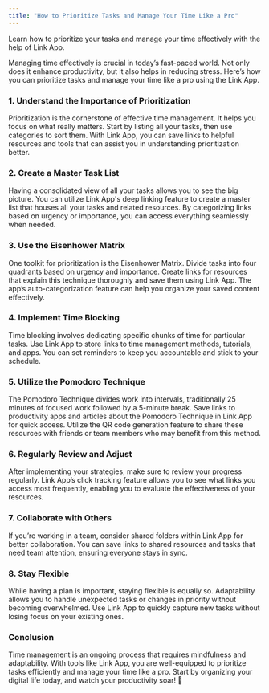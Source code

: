 ```yaml
---
title: "How to Prioritize Tasks and Manage Your Time Like a Pro"
---
```


Learn how to prioritize your tasks and manage your time effectively with the help of Link App.

Managing time effectively is crucial in today’s fast-paced world. Not only does it enhance productivity, but it also helps in reducing stress. Here’s how you can prioritize tasks and manage your time like a pro using the Link App.

### 1. Understand the Importance of Prioritization
Prioritization is the cornerstone of effective time management. It helps you focus on what really matters. Start by listing all your tasks, then use categories to sort them. With Link App, you can save links to helpful resources and tools that can assist you in understanding prioritization better.

### 2. Create a Master Task List
Having a consolidated view of all your tasks allows you to see the big picture. You can utilize Link App's deep linking feature to create a master list that houses all your tasks and related resources. By categorizing links based on urgency or importance, you can access everything seamlessly when needed.

### 3. Use the Eisenhower Matrix
One toolkit for prioritization is the Eisenhower Matrix. Divide tasks into four quadrants based on urgency and importance. Create links for resources that explain this technique thoroughly and save them using Link App. The app’s auto-categorization feature can help you organize your saved content effectively.

### 4. Implement Time Blocking
Time blocking involves dedicating specific chunks of time for particular tasks. Use Link App to store links to time management methods, tutorials, and apps. You can set reminders to keep you accountable and stick to your schedule.

### 5. Utilize the Pomodoro Technique
The Pomodoro Technique divides work into intervals, traditionally 25 minutes of focused work followed by a 5-minute break. Save links to productivity apps and articles about the Pomodoro Technique in Link App for quick access. Utilize the QR code generation feature to share these resources with friends or team members who may benefit from this method.

### 6. Regularly Review and Adjust
After implementing your strategies, make sure to review your progress regularly. Link App’s click tracking feature allows you to see what links you access most frequently, enabling you to evaluate the effectiveness of your resources.

### 7. Collaborate with Others
If you’re working in a team, consider shared folders within Link App for better collaboration. You can save links to shared resources and tasks that need team attention, ensuring everyone stays in sync.

### 8. Stay Flexible
While having a plan is important, staying flexible is equally so. Adaptability allows you to handle unexpected tasks or changes in priority without becoming overwhelmed. Use Link App to quickly capture new tasks without losing focus on your existing ones.

### Conclusion
Time management is an ongoing process that requires mindfulness and adaptability. With tools like Link App, you are well-equipped to prioritize tasks efficiently and manage your time like a pro. Start by organizing your digital life today, and watch your productivity soar! 🚀
